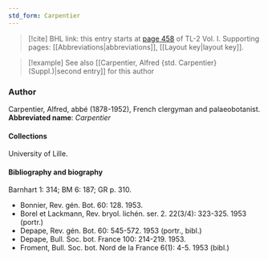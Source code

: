 ```yaml
---
std_form: Carpentier
---
```


> [!cite] BHL link: this entry starts at [page 458](https://www.biodiversitylibrary.org/page/33120589) of TL-2 Vol. I.
> Supporting pages: [[Abbreviations|abbreviations]], [[Layout key|layout key]].

> [!example] See also [[Carpentier, Alfred {std. Carpentier} (Suppl.)|second entry]] for this author

### Author

Carpentier, Alfred, abbé (1878-1952), French clergyman and palaeobotanist. 
**Abbreviated name**: *Carpentier*

#### Collections

University of Lille.

#### Bibliography and biography

Barnhart 1: 314; BM 6: 187; GR p. 310.
- Bonnier, Rev. gén. Bot. 60: 128. 1953.
- Borel et Lackmann, Rev. bryol. lichén. ser. 2. 22(3/4): 323-325. 1953 (portr.)
- Depape, Rev. gén. Bot. 60: 545-572. 1953 (portr., bibl.)
- Depape, Bull. Soc. bot. France 100: 214-219. 1953.
- Froment, Bull. Soc. bot. Nord de la France 6(1): 4-5. 1953 (bibl.)


